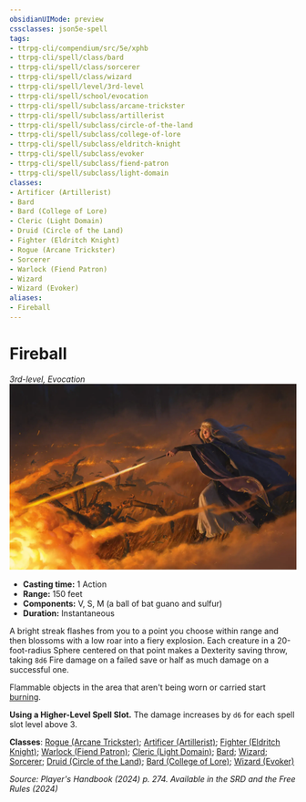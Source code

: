 ```yaml
---
obsidianUIMode: preview
cssclasses: json5e-spell
tags:
- ttrpg-cli/compendium/src/5e/xphb
- ttrpg-cli/spell/class/bard
- ttrpg-cli/spell/class/sorcerer
- ttrpg-cli/spell/class/wizard
- ttrpg-cli/spell/level/3rd-level
- ttrpg-cli/spell/school/evocation
- ttrpg-cli/spell/subclass/arcane-trickster
- ttrpg-cli/spell/subclass/artillerist
- ttrpg-cli/spell/subclass/circle-of-the-land
- ttrpg-cli/spell/subclass/college-of-lore
- ttrpg-cli/spell/subclass/eldritch-knight
- ttrpg-cli/spell/subclass/evoker
- ttrpg-cli/spell/subclass/fiend-patron
- ttrpg-cli/spell/subclass/light-domain
classes:
- Artificer (Artillerist)
- Bard
- Bard (College of Lore)
- Cleric (Light Domain)
- Druid (Circle of the Land)
- Fighter (Eldritch Knight)
- Rogue (Arcane Trickster)
- Sorcerer
- Warlock (Fiend Patron)
- Wizard
- Wizard (Evoker)
aliases:
- Fireball
---
```

# Fireball
*3rd-level, Evocation*  
![](Інструменти%20ДМ/CLI/spells/img/fireball.webp#right)

- **Casting time:** 1 Action
- **Range:** 150 feet
- **Components:** V, S, M (a ball of bat guano and sulfur)
- **Duration:** Instantaneous

A bright streak flashes from you to a point you choose within range and then blossoms with a low roar into a fiery explosion. Each creature in a 20-foot-radius Sphere centered on that point makes a Dexterity saving throw, taking `8d6` Fire damage on a failed save or half as much damage on a successful one.

Flammable objects in the area that aren't being worn or carried start [burning](Інструменти%20ДМ/CLI/traps-hazards/burning-xphb.md).

**Using a Higher-Level Spell Slot.** The damage increases by `d6` for each spell slot level above 3.

**Classes**: [Rogue (Arcane Trickster)](Інструменти%20ДМ/CLI/lists/list-spells-classes-arcane-trickster-xphb.md "subclass=XPHB;class=XPHB"); [Artificer (Artillerist)](Інструменти%20ДМ/CLI/lists/list-spells-classes-artillerist-tce.md "subclass=TCE;class=TCE"); [Fighter (Eldritch Knight)](Інструменти%20ДМ/CLI/lists/list-spells-classes-eldritch-knight-xphb.md "subclass=XPHB;class=XPHB"); [Warlock (Fiend Patron)](Інструменти%20ДМ/CLI/lists/list-spells-classes-fiend-patron-xphb.md "subclass=XPHB;class=XPHB"); [Cleric (Light Domain)](Інструменти%20ДМ/CLI/lists/list-spells-classes-light-domain-xphb.md "subclass=XPHB;class=XPHB"); [Bard](Інструменти%20ДМ/CLI/lists/list-spells-classes-bard.md); [Wizard](Інструменти%20ДМ/CLI/lists/list-spells-classes-wizard.md); [Sorcerer](Інструменти%20ДМ/CLI/lists/list-spells-classes-sorcerer.md); [Druid (Circle of the Land)](Інструменти%20ДМ/CLI/lists/list-spells-classes-circle-of-the-land-xphb.md "subclass=XPHB;class=XPHB"); [Bard (College of Lore)](Інструменти%20ДМ/CLI/lists/list-spells-classes-college-of-lore-xphb.md "subclass=XPHB;class=XPHB"); [Wizard (Evoker)](Інструменти%20ДМ/CLI/lists/list-spells-classes-evoker-xphb.md "subclass=XPHB;class=XPHB")

*Source: Player's Handbook (2024) p. 274. Available in the <span title='Systems Reference Document (5.2)'>SRD</span> and the Free Rules (2024)*